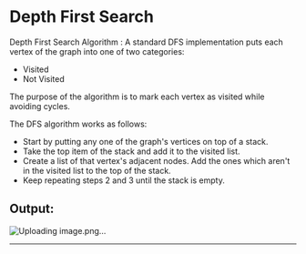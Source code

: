 # Depth First Search


Depth First Search Algorithm : 
A standard DFS implementation puts each vertex of the graph into one of two categories:

*   Visited
*   Not Visited

The purpose of the algorithm is to mark each vertex as visited while avoiding cycles.

The DFS algorithm works as follows:

* Start by putting any one of the graph's vertices on top of a stack.
* Take the top item of the stack and add it to the visited list.
* Create a list of that vertex's adjacent nodes. Add the ones which aren't in the visited list to the top of the stack.
* Keep repeating steps 2 and 3 until the stack is empty.

## Output:


![Uploading image.png…]()


---
